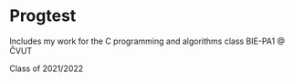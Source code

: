 # Progtest
Includes my work for the C programming and algorithms class BIE-PA1 @ ČVUT


Class of 2021/2022
